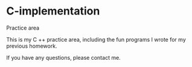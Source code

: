 # C-implementation
Practice area

This is my C ++ practice area, including the fun programs I wrote for my previous homework.

If you have any questions, please contact me.
